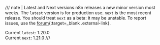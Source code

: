 /// note | Latest and Next versions
n8n releases a new minor version most weeks. The `latest` version is for production use. `next` is the most recent release. You should treat `next` as a beta: it may be unstable. To report issues, use the [forum](https://community.n8n.io/c/questions/12){:target=_blank .external-link}.

Current `latest`: 1.20.0   
Current `next`: 1.21.0
///

